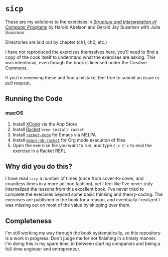 # `sicp`

These are my solutions to the exercises in [*Structure and
Interpretation of Computer
Programs*](https://mitpress.mit.edu/sites/default/files/sicp/index.html)
by Harold Abelson and Gerald Jay Sussman with Julie Sussman.

Directories are laid out by chapter (ch1, ch2, etc.)

I have not reproduced the exercises themselves here, you'll need to
find a copy of the cook itself to understand what the exercises are
asking. This was intentional, even though the book is licensed under
the Creative Commons.

If you're reviewing these and find a mistake, feel free to submit an
issue or pull request.

## Running the Code

### macOS

1. Install [XCode](https://apps.apple.com/us/app/xcode/id497799835?mt=12) via the App Store
2. Install [Racket](https://download.racket-lang.org) `brew install racket`
3. Install [`racket-mode`](https://www.racket-mode.com/) for Emacs via MELPA
4. Install [`emacs-ob-racket`](https://github.com/hasu/emacs-ob-racket) for Org mode execution of files
4. Open the exercise file you want to run, and type `C-c C-c` to eval the exercise in a Racket REPL

## Why did you do this?

I have read `sicp` a number of times (once from cover-to-cover, and
countless times in a more ad-hoc fashion), yet I feel like I've never
truly internalized the lessons from this excellent book. I've never
tried to complete the exercises beyond some basic thinking and
theory-coding. The exercises are published in the book for a reason,
and eventually I realized I was missing out on most of the value by
skipping over them.

## Completeness

I'm still working my way through the book systematically, so this
repository is a work in progress. Don't judge me for not finishing in
a timely manner. I'm doing this in my spare time, in between starting
companies and being a full-time engineer and entrepreneur.
